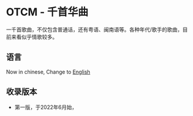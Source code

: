 # OTCM - 千首华曲
一千首歌曲，不仅包含普通话，还有粤语、闽南语等。各种年代/歌手的歌曲，目前来看似乎情歌较多。

## 语言
Now in chinese, Change to [English](README.md) 

## 收录版本
- 第一版，于2022年6月始，

